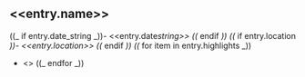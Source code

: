 ## <<entry.name>>

((_ if entry.date_string _))- <<entry.date*string>>
((* endif _))
((_ if entry.location _))- <<entry.location>>
((_ endif _))
((_ for item in entry.highlights \_))

- <<item>>
  ((_ endfor _))

